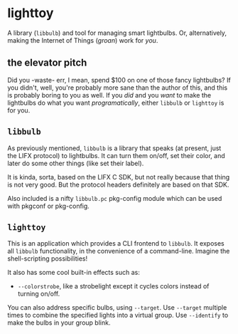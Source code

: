 # lighttoy

A library (`libbulb`) and tool for managing smart lightbulbs.
Or, alternatively, making the Internet of Things (*groan*) work for *you*.

## the elevator pitch

Did you -waste- err, I mean, spend $100 on one of those fancy lightbulbs?  If you didn't, well,
you're probably more sane than the author of this, and this is probably boring to you
as well.  If you *did* and you *want* to make the lightbulbs do what you want *programatically*,
either `libbulb` or `lighttoy` is for you.

## `libbulb`

As previously mentioned, `libbulb` is a library that speaks (at present, just the LIFX protocol) to
lightbulbs.  It can turn them on/off, set their color, and later do some other things (like set their
label).

It is kinda, sorta, based on the LIFX C SDK, but not really because that thing is not very good.  But
the protocol headers definitely are based on that SDK.

Also included is a nifty `libbulb.pc` pkg-config module which can be used with pkgconf or pkg-config.

## `lighttoy`

This is an application which provides a CLI frontend to `libbulb`.  It exposes all `libbulb` functionality,
in the convenience of a command-line.  Imagine the shell-scripting possibilities!

It also has some cool built-in effects such as:

  * `--colorstrobe`, like a strobelight except it cycles colors instead of turning on/off.

You can also address specific bulbs, using `--target`.  Use `--target` multiple times to combine the
specified lights into a virtual group.  Use `--identify` to make the bulbs in your group blink.
